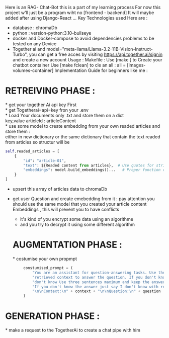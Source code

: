 Here is an RAG- Chat-Bot  this is a part of my learning process
For now this  projeet w'll just be a program wiht no [frontend - backend]
It will maybe added after  using Django-React ...
Key Technologies used Here are :
 * database : chromaDb
 * python : version-python:3.10-bullseye
 * docker and Docker-compose to avoid dependencies problems to be tested on any Device
 * Together ai and  model="meta-llama/Llama-3.2-11B-Vision-Instruct-Turbo",
        you can get a free acces by visiting https://api.together.ai/signin and create a new account
Usage :
     Makefile : 
               Use [make ] to Create your chatbot container
               Use [make fclean] to cle an all : all = [images-volumes-container]
Implementation Guide for beginners like me :
<h1> RETREIVING PHASE : </h1>
   * get your together Ai api key  First </br>
   * get Togetherai=api=key fron your .env </br>
   * Load Your documents only .txt and store them on a dict </br>
     key,value articleId : articleContent </br>
   * use some model to create embedding from your own readed articles and store them :</br>
       either in new dictionary or the same dictionary that contain the text readed from articles so structur will be

```python
self.readed_articles = [
    {
        "id": "article-01",
        "text": ${Readed content from articles},  # Use quotes for strings
        "embeddings": model.build_embeddings()...   # Proper function call
    }
]
```

* upsert this array of articles data to chromaDb
* get user Question and create emebedding from it : 
  pay attention you should use the same model that you created your 
  article content Embeddings , this will prevent you to have conflicts
  - it's kind of you encrypt some data using an algorithme
  - and you try to decrypt it using some different algorithm
    
  <h1> AUGMENTATION PHASE : </h1>
      * costumise your own propmpt
```python
        constumised_prompt = (
            "You are an assistant for question-answering tasks. Use the following pieces of "
            "retrieved context to answer the question. If you don't know the answer, say that you "
            "don't know Use three sentences maximum and keep the answer concise."
            "If you don't know the answer just say I don't know with respecteful way "
            "\n\nContext:\n" + context + "\n\nQuestion:\n" + question
        )
```
  <h1> GENERATION PHASE : </h1>
    * make a request to the TogetherAi to create a chat pipe with him

